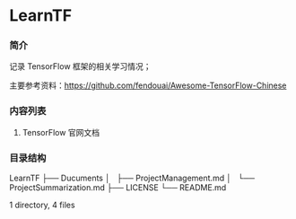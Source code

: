 # LearnTF

### 简介

记录 TensorFlow 框架的相关学习情况；

主要参考资料：https://github.com/fendouai/Awesome-TensorFlow-Chinese



### 内容列表

1. TensorFlow 官网文档



### 目录结构

LearnTF
├── Ducuments
│   ├── ProjectManagement.md
│   └── ProjectSummarization.md
├── LICENSE
└── README.md

1 directory, 4 files





